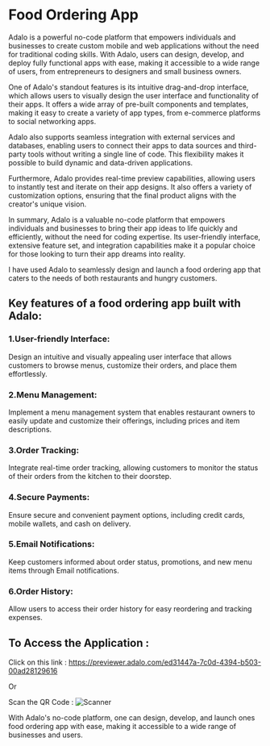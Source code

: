 # Food Ordering App

Adalo is a powerful no-code platform that empowers individuals and businesses to create custom mobile and web applications without the need for traditional coding skills. With Adalo, users can design, develop, and deploy fully functional apps with ease, making it accessible to a wide range of users, from entrepreneurs to designers and small business owners.

One of Adalo's standout features is its intuitive drag-and-drop interface, which allows users to visually design the user interface and functionality of their apps. It offers a wide array of pre-built components and templates, making it easy to create a variety of app types, from e-commerce platforms to social networking apps.

Adalo also supports seamless integration with external services and databases, enabling users to connect their apps to data sources and third-party tools without writing a single line of code. This flexibility makes it possible to build dynamic and data-driven applications.

Furthermore, Adalo provides real-time preview capabilities, allowing users to instantly test and iterate on their app designs. It also offers a variety of customization options, ensuring that the final product aligns with the creator's unique vision.

In summary, Adalo is a valuable no-code platform that empowers individuals and businesses to bring their app ideas to life quickly and efficiently, without the need for coding expertise. Its user-friendly interface, extensive feature set, and integration capabilities make it a popular choice for those looking to turn their app dreams into reality.

I have used Adalo to seamlessly design and launch a food ordering app that caters to the needs of both restaurants and hungry customers.

## Key features of a food ordering app built with Adalo:

### 1.User-friendly Interface: 

Design an intuitive and visually appealing user interface that allows customers to browse menus, customize their orders, and place them effortlessly.

### 2.Menu Management: 

Implement a menu management system that enables restaurant owners to easily update and customize their offerings, including prices and item descriptions.

### 3.Order Tracking: 

Integrate real-time order tracking, allowing customers to monitor the status of their orders from the kitchen to their doorstep.

### 4.Secure Payments: 

Ensure secure and convenient payment options, including credit cards, mobile wallets, and cash on delivery.

### 5.Email Notifications: 

Keep customers informed about order status, promotions, and new menu items through Email notifications.

### 6.Order History: 

Allow users to access their order history for easy reordering and tracking expenses.

## To Access the Application :

Click on this link : https://previewer.adalo.com/ed31447a-7c0d-4394-b503-00ad28129616

Or

Scan the QR Code : 
![Scanner](https://github.com/Sayanroy0712/Food_Ordering_App/assets/100861954/7b56f741-80df-4cec-a99f-91c34591caa3)



With Adalo's no-code platform, one can design, develop, and launch ones food ordering app with ease, making it accessible to a wide range of businesses and users.
